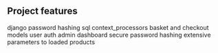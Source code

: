 

## Project features 

django password hashing
sql 
context_processors 
basket and checkout models
user auth
admin dashboard
secure password hashing 
extensive parameters to loaded products 



